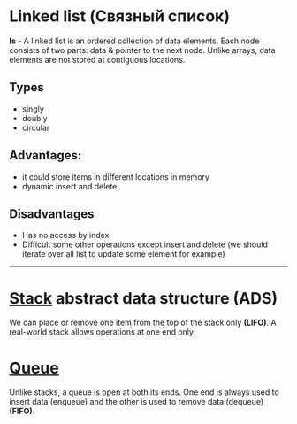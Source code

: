 # Linked list (Связный список)

**Is** - A linked list is an ordered collection of data elements. Each node consists of two parts: data & pointer to the next node. Unlike arrays, data elements are not stored at contiguous locations.

## Types

- singly
- doubly
- circular

## Advantages:

- it could store items in different locations in memory
- dynamic insert and delete

## Disadvantages

- Has no access by index
- Difficult some other operations except insert and delete (we should iterate over all list to update some element for example)

---

# [Stack](https://www.tutorialspoint.com/data_structures_algorithms/stack_algorithm.htm) abstract data structure (ADS)

We can place or remove one item from the top of the stack only **(LIFO)**. A real-world stack allows operations at one end only.

# [Queue](https://www.tutorialspoint.com/data_structures_algorithms/dsa_queue.htm)

Unlike stacks, a queue is open at both its ends. One end is always used to insert data (enqueue) and the other is used to remove data (dequeue) **(FIFO)**.
